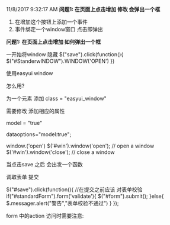 11/8/2017 9:32:17 AM 
**问题1: 在页面上点击增加 修改 会弹出一个框**

1. 在增加这个按钮上添加一个事件 
2. 事件绑定一个window窗口 点击即弹出

**问题1: 在页面上点击增加 如何弹出一个框**

一开始将window  隐藏
	$("save").click(function(){
		$("#StanderwINDOW").WINDOW('OPEN')
	})

使用easyui window

怎么用?

为一个元素  添加 class = "easyui_window"

需要修改  添加相应的属性


model = "true"

dataoptions="model:true";

window.('open')
$('#win').window('open');  // open a window    
$('#win').window('close');  // close a window  


当点击save 之后  会出发一个函数

调取表单  提交

$("#save").click(function(){
	//在提交之前应该 对表单校验
	if("#standardForm").form('validate'){
			$("#form").submit();
	}else{
		$.messager.alert("警告","表单校验不通过")
	}
});


form 中的action  访问时需要注意: 